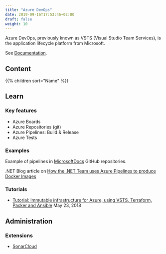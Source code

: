 ```yaml
---
title: "Azure DevOps"
date: 2019-09-16T17:53:46+02:00
draft: false
weight: 10
---
```


Azure DevOps, previously known as VSTS (Visual Studio Team Services), is the application lifecycle platform from Microsoft.

See [Documentation](https://docs.microsoft.com/en-us/azure/devops/pipelines/).

## Content

{{% children sort="Name" %}}

## Learn

### Key features

- Azure Boards
- Azure Repositories (git)
- Azure Pipelines: Build & Release
- Azure Tests

### Examples

Example of pipelines in [MicrosoftDocs](https://github.com/MicrosoftDocs) GitHub repositories.

.NET Blog article on [How the .NET Team uses Azure Pipelines to produce Docker Images](https://devblogs.microsoft.com/dotnet/how-the-net-team-uses-azure-pipelines-to-produce-docker-images/)

### Tutorials

- [Tutorial: Immutable infrastructure for Azure, using VSTS, Terraform, Packer and Ansible](https://cloudblogs.microsoft.com/opensource/2018/05/23/immutable-infrastructure-azure-vsts-terraform-packer-ansible/) May 23, 2018

## Administration

### Extensions

- [SonarCloud](https://marketplace.visualstudio.com/items?itemName=SonarSource.sonarcloud)
